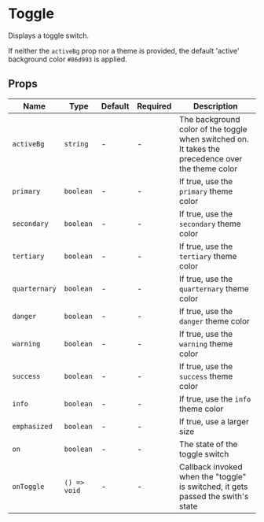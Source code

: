 # Toggle

Displays a toggle switch. 

If neither the `activeBg` prop nor a theme is provided, the default 'active' background color `#86d993` is applied. 

## Props

| Name          | Type      | Default   | Required   | Description                                          |
| ------ | ------ | --------- | ---------- | ------------- |
| `activeBg`| `string`  | -         | -          | The background color of the toggle when switched on. It takes the precedence over the theme color                     |
| `primary`     | `boolean` | -         | -          | If true, use the `primary` theme color               |
| `secondary`   | `boolean` | -         | -          | If true, use the `secondary` theme color             |
| `tertiary`    | `boolean` | -         | -          | If true, use the `tertiary` theme color              |
| `quarternary` | `boolean` | -         | -          | If true, use the `quarternary` theme color           |
| `danger`      | `boolean` | -         | -          | If true, use the `danger` theme color                |
| `warning`     | `boolean` | -         | -          | If true, use the `warning` theme color               |
| `success`     | `boolean` | -         | -          | If true, use the `success` theme color               |
| `info`        | `boolean` | -         | -          | If true, use the `info` theme color                  |
| `emphasized`  | `boolean` | -         | -          | If true, use a larger size                           |
| `on`  | `boolean`  | -         | -          | The state of the toggle switch        |
| `onToggle`    | `() => void` | -         | -          | Callback invoked when the "toggle" is switched, it gets passed the swith's state |